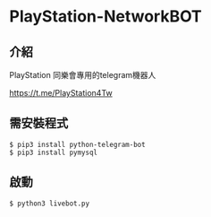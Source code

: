 # PlayStation-NetworkBOT
## 介紹

PlayStation 同樂會專用的telegram機器人

https://t.me/PlayStation4Tw

## 需安裝程式
```
$ pip3 install python-telegram-bot
$ pip3 install pymysql
```
## 啟動
```
$ python3 livebot.py
```
